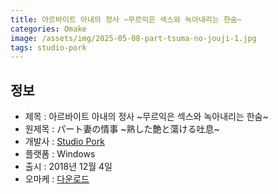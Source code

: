 ```yaml
---
title: 아르바이트 아내의 정사 ~무르익은 섹스와 녹아내리는 한숨~
categories: Omake
image: /assets/img/2025-05-08-part-tsuma-no-jouji-1.jpg
tags: studio-pork 
---
```


## 정보

* 제목 : 아르바이트 아내의 정사 ~무르익은 섹스와 녹아내리는 한숨~
* 원제목 : パート妻の情事 ~熟した艶と蕩ける吐息~
* 개발사 : [Studio Pork](/tags/studio-pork)
* 플랫폼 : Windows
* 출시 : 2018년 12월 4일
* 오마케 : [다운로드](/assets/omake/part-tsuma-no-jouji.zip)
